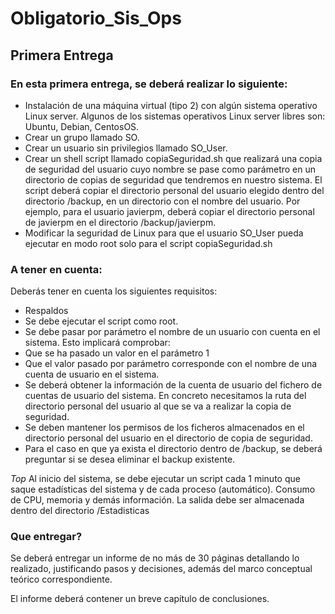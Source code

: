 # Obligatorio_Sis_Ops

## Primera Entrega

### En esta primera entrega, se deberá realizar lo siguiente:

* Instalación de una máquina virtual (tipo 2) con algún sistema operativo Linux server. Algunos de los sistemas operativos Linux server libres son: Ubuntu, Debian, CentosOS.
* Crear un grupo llamado SO. 
* Crear un usuario sin privilegios llamado SO_User.
* Crear un shell script llamado copiaSeguridad.sh que realizará una copia de seguridad del usuario cuyo nombre se pase como parámetro en un directorio de copias de seguridad que tendremos en nuestro sistema. El script deberá copiar el directorio personal del usuario elegido dentro del directorio /backup, en un directorio con el nombre del usuario. Por ejemplo, para el usuario javierpm, deberá copiar el directorio personal de javierpm en el directorio /backup/javierpm.
* Modificar la seguridad de Linux para que el usuario SO_User pueda ejecutar en modo root solo para el script copiaSeguridad.sh

### A tener en cuenta:

Deberás tener en cuenta los siguientes requisitos:
* Respaldos
* Se debe ejecutar el script como root.
* Se debe pasar por parámetro el nombre de un usuario con cuenta en el sistema. Esto implicará comprobar:
* Que se ha pasado un valor en el parámetro 1
* Que el valor pasado por parámetro corresponde con el nombre de una cuenta de usuario en el sistema.
* Se deberá obtener la información de la cuenta de usuario del fichero de cuentas de usuario del sistema. En concreto necesitamos la ruta del directorio personal del usuario al que se va a realizar la copia de seguridad.
* Se deben mantener los permisos de los ficheros almacenados en el directorio personal del usuario en el directorio de copia de seguridad.
* Para el caso en que ya exista el directorio dentro de /backup, se deberá preguntar si se desea eliminar el backup existente. 

*Top*
Al inicio del sistema, se debe ejecutar un script cada 1 minuto que saque estadísticas del sistema y de cada proceso (automático). Consumo de CPU, memoria y demás información.
La salida debe ser almacenada dentro del directorio /Estadisticas

### Que entregar?

Se deberá entregar un informe de no más de 30 páginas detallando lo realizado, justificando pasos y decisiones, además del marco conceptual teórico correspondiente.

El informe deberá contener un breve capítulo de conclusiones.
